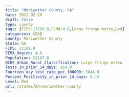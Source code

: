 ```yaml
---
title: "Meriwether County, GA"
date: 2021-02-20
draft: false
type: county
tags: [FIPS:13199.0,FEMA:4.0,Large fringe metro,Red]
categories: [GA]
County: Meriwether County
State: GA
FIPS: 13199.0
FEMA_Region: 4.0
Population: 21167.0
NCHS_Urban_Rural_Classification: Large fringe metro
Tests_in_prior_14_days: 814.0
Fourteen_day_test_rate_per_100000: 3846.0
Percent_Positivity_in_prior_14_days: 0.15
Level: Red
url: /states/GA/meriwether-county
---
```



